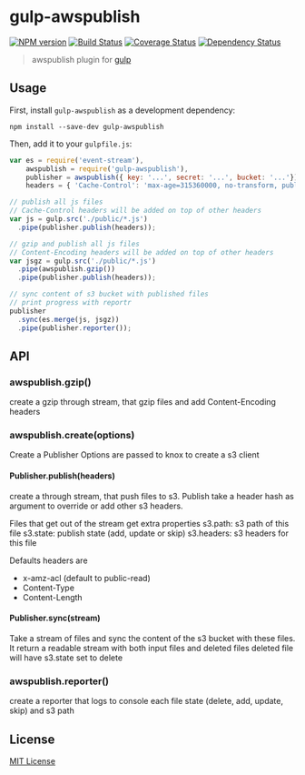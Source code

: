 
# gulp-awspublish
[![NPM version][npm-image]][npm-url] [![Build Status][travis-image]][travis-url]  [![Coverage Status](coveralls-image)](coveralls-url) [![Dependency Status][depstat-image]][depstat-url]

> awspublish plugin for [gulp](https://github.com/wearefractal/gulp)

## Usage

First, install `gulp-awspublish` as a development dependency:

```shell
npm install --save-dev gulp-awspublish
```

Then, add it to your `gulpfile.js`:

```javascript
var es = require('event-stream'),
    awspublish = require('gulp-awspublish'),
    publisher = awspublish({ key: '...', secret: '...', bucket: '...'}),
    headers = { 'Cache-Control': 'max-age=315360000, no-transform, public' };

// publish all js files
// Cache-Control headers will be added on top of other headers
var js = gulp.src('./public/*.js')
  .pipe(publisher.publish(headers));

// gzip and publish all js files
// Content-Encoding headers will be added on top of other headers
var jsgz = gulp.src('./public/*.js')
  .pipe(awspublish.gzip())
  .pipe(publisher.publish(headers));

// sync content of s3 bucket with published files
// print progress with reportr
publisher
  .sync(es.merge(js, jsgz))
  .pipe(publisher.reporter());


```

## API

### awspublish.gzip()

 create a gzip through stream, that gzip files and add Content-Encoding headers

### awspublish.create(options)

Create a Publisher
Options are passed to knox to create a s3 client

#### Publisher.publish(headers)

create a through stream, that push files to s3.
Publish take a header hash as argument to override or add other s3 headers.


Files that get out of the stream get extra properties
  s3.path: s3 path of this file
  s3.state: publish state (add, update or skip)
  s3.headers: s3 headers for this file

Defaults headers are
  - x-amz-acl (default to public-read)
  - Content-Type
  - Content-Length

#### Publisher.sync(stream)

Take a stream of files and sync the content of the s3 bucket with these files.
It return a readable stream with both input files and deleted files
deleted file will have s3.state set to delete

### awspublish.reporter()

 create a reporter that logs to console each file state (delete, add, update, skip) and s3 path


## License

[MIT License](http://en.wikipedia.org/wiki/MIT_License)

[npm-url]: https://npmjs.org/package/gulp-awspublish
[npm-image]: https://badge.fury.io/js/gulp-awspublish.png

[travis-url]: http://travis-ci.org/pgherveou/gulp-awspublish
[travis-image]: https://secure.travis-ci.org/pgherveou/gulp-awspublish.png?branch=master

[coveralls-url]: https://coveralls.io/r/pgherveou/gulp-awspublish
[coveralls-image]: https://coveralls.io/repos/pgherveou/gulp-awspublish/badge.png

[depstat-url]: https://david-dm.org/pgherveou/gulp-awspublish
[depstat-image]: https://david-dm.org/pgherveou/gulp-awspublish.png
